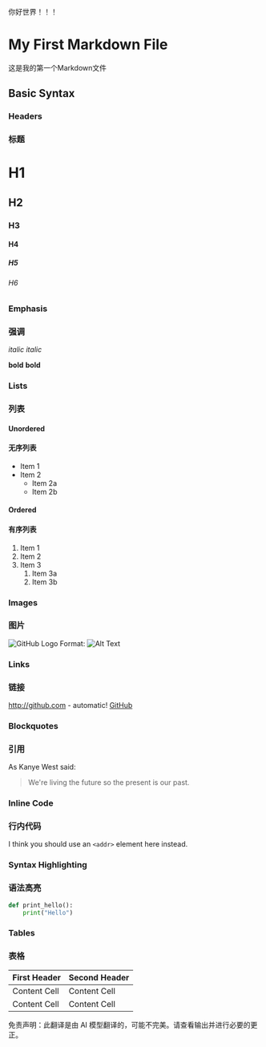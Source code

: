 你好世界！！！

# My First Markdown File

这是我的第一个Markdown文件

## Basic Syntax

### Headers

### 标题

# H1
## H2
### H3
#### H4
##### H5
###### H6

### Emphasis

### 强调

*italic*
_italic_

**bold**
__bold__

### Lists

### 列表

#### Unordered

#### 无序列表

* Item 1
* Item 2
  * Item 2a
  * Item 2b

#### Ordered

#### 有序列表

1. Item 1
2. Item 2
3. Item 3
   1. Item 3a
   1. Item 3b

### Images

### 图片

![GitHub Logo](./translated_images/logo.3bbbc10e3cd76bd079c3f3446752890ff5b21bc6cc7c22e2a713c318ae46c78a.zh.png)
Format: ![Alt Text](url)

### Links

### 链接

http://github.com - automatic!
[GitHub](http://github.com)

### Blockquotes

### 引用

As Kanye West said:

> We're living the future so
> the present is our past.

### Inline Code

### 行内代码

I think you should use an
`<addr>` element here instead.

### Syntax Highlighting

### 语法高亮

```python
def print_hello():
    print("Hello")
```

### Tables

### 表格

| First Header  | Second Header |
| ------------- | ------------- |
| Content Cell  | Content Cell  |
| Content Cell  | Content Cell  |


免责声明：此翻译是由 AI 模型翻译的，可能不完美。请查看输出并进行必要的更正。